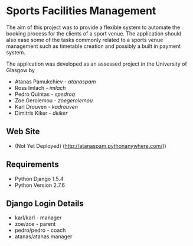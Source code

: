 Sports Facilities Management
============================

The aim of this project was to provide a flexible system to automate the booking process for the clients of a sport venue. The application should also ease some of the tasks commonly related to a sports venue management such as timetable creation and possibly a built in payment system.

The application was developed as an assessed project in the University of Glasgow by

* Atanas Pamukchiev - _atanaspam_
* Ross Imlach  - _imlach_
* Pedro Quintas -  _spedroq_
* Zoe Gerolemou -  _zoegerolemou_
* Karl Drouven  - _kadrouven_
* Dimitris Kiker - _dkiker_

Web Site
--------

* (Not Yet Deployed) (http://atanaspam.pythonanywhere.com/))


Requirements
------------

* Python Django 1.5.4
* Python Version 2.7.6

Django Login Details
--------------------

* karl/karl - manager
* zoe/zoe - parent
* pedro/pedro - coach
* atanas/atanas manager

